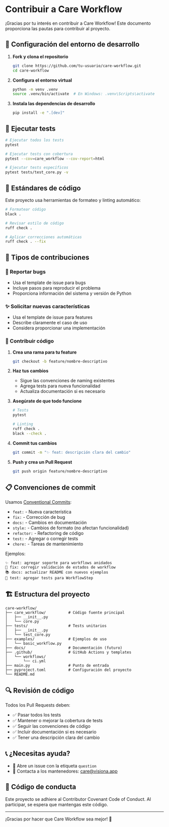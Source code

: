 # Contribuir a Care Workflow

¡Gracias por tu interés en contribuir a Care Workflow! Este documento proporciona las pautas para contribuir al proyecto.

## 🚀 Configuración del entorno de desarrollo

1. **Fork y clona el repositorio**
   ```bash
   git clone https://github.com/tu-usuario/care-workflow.git
   cd care-workflow
   ```

2. **Configura el entorno virtual**
   ```bash
   python -m venv .venv
   source .venv/bin/activate  # En Windows: .venv\Scripts\activate
   ```

3. **Instala las dependencias de desarrollo**
   ```bash
   pip install -e ".[dev]"
   ```

## 🧪 Ejecutar tests

```bash
# Ejecutar todos los tests
pytest

# Ejecutar tests con cobertura
pytest --cov=care_workflow --cov-report=html

# Ejecutar tests específicos
pytest tests/test_core.py -v
```

## 🎨 Estándares de código

Este proyecto usa herramientas de formateo y linting automático:

```bash
# Formatear código
black .

# Revisar estilo de código
ruff check .

# Aplicar correcciones automáticas
ruff check . --fix
```

## 📝 Tipos de contribuciones

### 🐛 Reportar bugs
- Usa el template de issue para bugs
- Incluye pasos para reproducir el problema
- Proporciona información del sistema y versión de Python

### ✨ Solicitar nuevas características
- Usa el template de issue para features
- Describe claramente el caso de uso
- Considera proporcionar una implementación

### 🔧 Contribuir código

1. **Crea una rama para tu feature**
   ```bash
   git checkout -b feature/nombre-descriptivo
   ```

2. **Haz tus cambios**
   - Sigue las convenciones de naming existentes
   - Agrega tests para nueva funcionalidad
   - Actualiza documentación si es necesario

3. **Asegúrate de que todo funcione**
   ```bash
   # Tests
   pytest
   
   # Linting
   ruff check .
   black --check .
   ```

4. **Commit tus cambios**
   ```bash
   git commit -m "✨ feat: descripción clara del cambio"
   ```

5. **Push y crea un Pull Request**
   ```bash
   git push origin feature/nombre-descriptivo
   ```

## 📋 Convenciones de commit

Usamos [Conventional Commits](https://www.conventionalcommits.org/):

- `feat:` - Nueva característica
- `fix:` - Corrección de bug
- `docs:` - Cambios en documentación
- `style:` - Cambios de formato (no afectan funcionalidad)
- `refactor:` - Refactoring de código
- `test:` - Agregar o corregir tests
- `chore:` - Tareas de mantenimiento

Ejemplos:
```
✨ feat: agregar soporte para workflows anidados
🐛 fix: corregir validación de estados de workflow
📚 docs: actualizar README con nuevos ejemplos
🧪 test: agregar tests para WorkflowStep
```

## 🏗️ Estructura del proyecto

```
care-workflow/
├── care_workflow/          # Código fuente principal
│   ├── __init__.py
│   └── core.py
├── tests/                  # Tests unitarios
│   ├── __init__.py
│   └── test_core.py
├── examples/               # Ejemplos de uso
│   └── basic_workflow.py
├── docs/                   # Documentación (futuro)
├── .github/                # GitHub Actions y templates
│   └── workflows/
│       └── ci.yml
├── main.py                 # Punto de entrada
├── pyproject.toml          # Configuración del proyecto
└── README.md
```

## 🔍 Revisión de código

Todos los Pull Requests deben:

- ✅ Pasar todos los tests
- ✅ Mantener o mejorar la cobertura de tests
- ✅ Seguir las convenciones de código
- ✅ Incluir documentación si es necesario
- ✅ Tener una descripción clara del cambio

## 📞 ¿Necesitas ayuda?

- 💬 Abre un issue con la etiqueta `question`
- 📧 Contacta a los mantenedores: care@visiona.app

## 📄 Código de conducta

Este proyecto se adhiere al Contributor Covenant Code of Conduct. Al participar, se espera que mantengas este código.

---

¡Gracias por hacer que Care Workflow sea mejor! 🎉